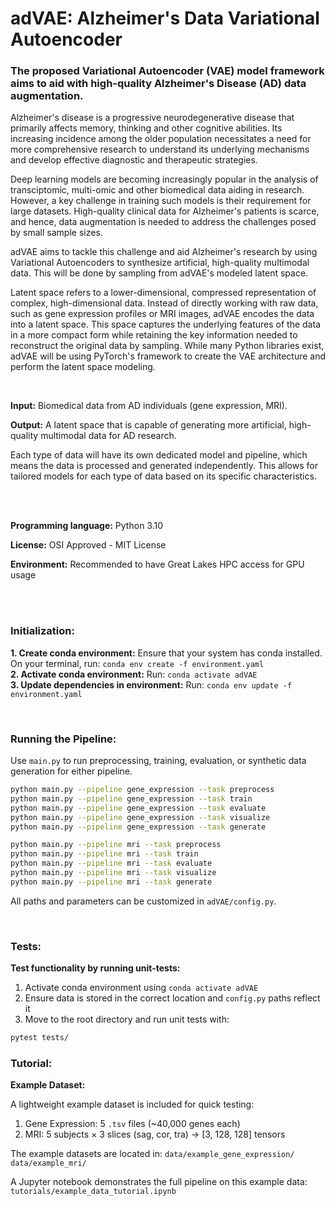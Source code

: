 # adVAE: Alzheimer's Data Variational Autoencoder

### The proposed Variational Autoencoder (VAE) model framework aims to aid with high-quality Alzheimer's Disease (AD) data augmentation.

Alzheimer's disease is a progressive neurodegenerative disease that primarily affects memory, thinking and other cognitive abilities. Its increasing incidence among the older population necessitates a need for more comprehensive research to understand its underlying mechanisms and develop effective diagnostic and therapeutic strategies.

Deep learning models are becoming increasingly popular in the analysis of transciptomic, multi-omic and other biomedical data aiding in research. However, a key challenge in training such models is their requirement for large datasets. High-quality clinical data for Alzheimer's patients is scarce, and hence, data augmentation is needed to address the challenges posed by small sample sizes.

adVAE aims to tackle this challenge and aid Alzheimer's research by using Variational Autoencoders to synthesize artificial, high-quality multimodal data. This will be done by sampling from adVAE's modeled latent space.

Latent space refers to a lower-dimensional, compressed representation of complex, high-dimensional data. Instead of directly working with raw data, such as gene expression profiles or MRI images, adVAE encodes the data into a latent space. This space captures the underlying features of the data in a more compact form while retaining the key information needed to reconstruct the original data by sampling. While many Python libraries exist, adVAE will be using PyTorch's framework to create the VAE architecture and perform the latent space modeling.

<br>

**Input:** Biomedical data from AD individuals (gene expression, MRI).

**Output:** A latent space that is capable of generating more artificial, high-quality multimodal data for AD research.

Each type of data will have its own dedicated model and pipeline, which means the data is processed and generated independently. This allows for tailored models for each type of data based on its specific characteristics.

<br>
<br>

**Programming language:** Python 3.10

**License:** OSI Approved - MIT License

**Environment:** Recommended to have Great Lakes HPC access for GPU usage

<br>
<br>

### Initialization:

**1. Create conda environment:** Ensure that your system has conda installed. On your terminal, run: `conda env create -f environment.yaml`  
**2. Activate conda environment:** Run: `conda activate adVAE`  
**3. Update dependencies in environment:** Run: `conda env update -f environment.yaml`

<br>

### Running the Pipeline:

Use `main.py` to run preprocessing, training, evaluation, or synthetic data generation for either pipeline.

```bash
python main.py --pipeline gene_expression --task preprocess
python main.py --pipeline gene_expression --task train
python main.py --pipeline gene_expression --task evaluate
python main.py --pipeline gene_expression --task visualize
python main.py --pipeline gene_expression --task generate

python main.py --pipeline mri --task preprocess
python main.py --pipeline mri --task train
python main.py --pipeline mri --task evaluate
python main.py --pipeline mri --task visualize
python main.py --pipeline mri --task generate
```

All paths and parameters can be customized in `adVAE/config.py`.

<br>

### Tests:

**Test functionality by running unit-tests:**
1. Activate conda environment using `conda activate adVAE`  
2. Ensure data is stored in the correct location and `config.py` paths reflect it  
3. Move to the root directory and run unit tests with:
```bash
pytest tests/
```

### Tutorial:

**Example Dataset:**

A lightweight example dataset is included for quick testing:
1. Gene Expression: 5 `.tsv` files (~40,000 genes each)
2. MRI: 5 subjects × 3 slices (sag, cor, tra) → [3, 128, 128] tensors


The example datasets are located in:
`data/example_gene_expression/`
`data/example_mri/`


A Jupyter notebook demonstrates the full pipeline on this example data:
`tutorials/example_data_tutorial.ipynb`
